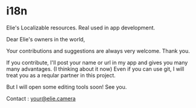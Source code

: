 # i18n
Elie's Localizable resources. Real used in app development.

Dear Elie's owners in the world,

Your contributions and suggestions are always very welcome. Thank you.

If you contribute, I'll post your name or url in my app and gives you many many advantages.
(I thinking about it now) Even if you can use git, I will treat you as a reqular partner in this project.

But I will open some editing tools soon!
See you.

Contact : your@elie.camera
